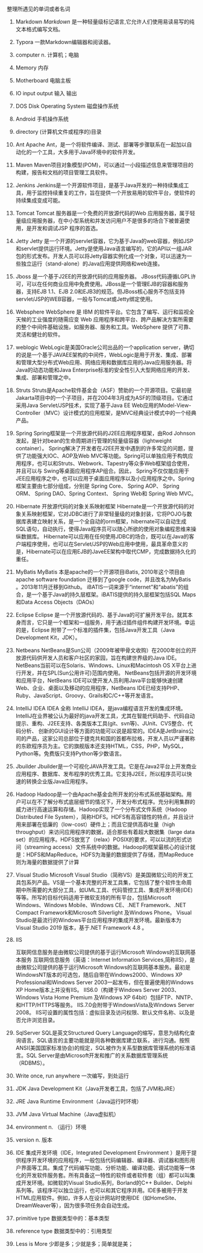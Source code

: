 整理所遇见的单词或者名词

1. Markdown
   *Markdown* 是一种轻量级标记语言,它允许人们使用易读易写的纯文本格式编写文档。

2. Typora
   一款Markdown编辑器和阅读器。

3. computer
   n. 计算机；电脑

4. Memory
   内存

5. Motherboard
   电脑主板

6. IO
   input output 输入 输出

7. DOS
   Disk Operating System 磁盘操作系统

8. Android
   手机操作系统

9. directory
   (计算机文件或程序的)目录

10. Ant
    Apache Ant，是一个将软件编译、测试、部署等步骤联系在一起加以自动化的一个工具，大多用于Java环境中的软件开发。

11. Maven
    Maven项目对象模型(POM)，可以通过一小段描述信息来管理项目的构建，报告和文档的项目管理工具软件。

12. Jenkins
    Jenkins是一个开源软件项目，是基于Java开发的一种持续集成工具，用于监控持续重复的工作，旨在提供一个开放易用的软件平台，使软件的持续集成变成可能。

13. Tomcat
    Tomcat 服务器是一个免费的开放源代码的Web 应用服务器，属于轻量级应用服务器，在中小型系统和并发访问用户不是很多的场合下被普遍使用，是开发和调试JSP 程序的首选。

14. Jetty
    Jetty 是一个开源的servlet容器，它为基于Java的web容器，例如JSP和servlet提供运行环境。Jetty是使用Java语言编写的，它的API以一组JAR包的形式发布。开发人员可以将Jetty容器实例化成一个对象，可以迅速为一些独立运行（stand-alone）的Java应用提供网络和web连接。

15. Jboss
    是一个基于J2EE的开放源代码的应用服务器。 JBoss代码遵循LGPL许可，可以在任何商业应用中免费使用。JBoss是一个管理EJB的容器和服务器，支持EJB 1.1、EJB 2.0和EJB3的规范。但JBoss核心服务不包括支持servlet/JSP的WEB容器，一般与Tomcat或Jetty绑定使用。

16. Websphere
    WebSphere 是 IBM 的软件平台。它包含了编写、运行和监视全天候的工业强度的随需应变 Web 应用程序和跨平台、跨产品解决方案所需要的整个中间件基础设施，如服务器、服务和工具。WebSphere 提供了可靠、灵活和健壮的软件。

17. weblogic
    WebLogic是美国Oracle公司出品的一个application server，确切的说是一个基于JAVAEE架构的中间件，WebLogic是用于开发、集成、部署和管理大型分布式Web应用、网络应用和数据库应用的Java应用服务器。将Java的动态功能和Java Enterprise标准的安全性引入大型网络应用的开发、集成、部署和管理之中。

18. Struts
    Struts是Apache软件基金会（ASF）赞助的一个开源项目。它最初是Jakarta项目中的一个子项目，并在2004年3月成为ASF的顶级项目。它通过采用Java Servlet/JSP技术，实现了基于Java EE Web应用的Model-View-Controller（MVC）设计模式的应用框架，是MVC经典设计模式中的一个经典产品。

19. Spring
    Spring框架是一个开放源代码的J2EE应用程序框架，由Rod Johnson发起，是针对bean的生命周期进行管理的轻量级容器（lightweight container）。 Spring解决了开发者在J2EE开发中遇到的许多常见的问题，提供了功能强大IOC、AOP及Web MVC等功能。Spring可以单独应用于构筑应用程序，也可以和Struts、Webwork、Tapestry等众多Web框架组合使用，并且可以与 Swing等桌面应用程序AP组合。因此， Spring不仅仅能应用于JEE应用程序之中，也可以应用于桌面应用程序以及小应用程序之中。Spring框架主要由七部分组成，分别是 Spring Core、 Spring AOP、 Spring ORM、 Spring DAO、Spring Context、 Spring Web和 Spring Web MVC。

20. Hibernate
    开放源代码的对象关系映射框架
    Hibernate是一个开放源代码的对象关系映射框架，它对JDBC进行了非常轻量级的对象封装，它将POJO与数据库表建立映射关系，是一个全自动的orm框架，hibernate可以自动生成SQL语句，自动执行，使得Java程序员可以随心所欲的使用对象编程思维来操纵数据库。 Hibernate可以应用在任何使用JDBC的场合，既可以在Java的客户端程序使用，也可以在Servlet/JSP的Web应用中使用，最具革命意义的是，Hibernate可以在应用EJB的JaveEE架构中取代CMP，完成数据持久化的重任。

21. MyBatis
    MyBatis 本是apache的一个开源项目iBatis, 2010年这个项目由apache software foundation 迁移到了google code，并且改名为MyBatis 。2013年11月迁移到Github。
    iBATIS一词来源于“internet”和“abatis”的组合，是一个基于Java的持久层框架。iBATIS提供的持久层框架包括SQL Maps和Data Access Objects（DAOs）

22. Eclipse
    Eclipse 是一个开放源代码的、基于Java的可扩展开发平台。就其本身而言，它只是一个框架和一组服务，用于通过插件组件构建开发环境。幸运的是，Eclipse 附带了一个标准的插件集，包括Java开发工具（Java Development Kit，JDK）。

23. Netbeans
    NetBeans是Sun公司（2009年被甲骨文收购）在2000年创立的开放源代码供开发人员和客户社区的家园，旨在构建世界级的Java IDE。NetBeans当前可以在Solaris、Windows、Linux和Macintosh OS X平台上进行开发，并在SPL(Sun公用许可)范围内使用。
    NetBeans包括开源的开发环境和应用平台，NetBeans IDE可以使开发人员利用Java平台能够快速创建Web、企业、桌面以及移动的应用程序，NetBeans IDE已经支持PHP、Ruby、JavaScript、Groovy、Grails和C/C++等开发语言。

24. IntelliJ IDEA
    IDEA 全称 IntelliJ IDEA，是java编程语言开发的集成环境。IntelliJ在业界被公认为最好的java开发工具，尤其在智能代码助手、代码自动提示、重构、J2EE支持、各类版本工具(git、svn等)、JUnit、CVS整合、代码分析、 创新的GUI设计等方面的功能可以说是超常的。IDEA是JetBrains公司的产品，这家公司总部位于捷克共和国的首都布拉格，开发人员以严谨著称的东欧程序员为主。它的旗舰版本还支持HTML，CSS，PHP，MySQL，Python等。免费版只支持Python等少数语言。

25. Jbuilder
    Jbuilder是一个可视化JAVA开发工具。它是在Java2平台上开发商业应用程序、数据库、发布程序的优秀工具。它支持J2EE，所以程序员可以快速的转换企业版Java应用程序。

26. Hadoop
    Hadoop是一个由Apache基金会所开发的分布式系统基础架构。用户可以在不了解分布式底层细节的情况下，开发分布式程序。充分利用集群的威力进行高速运算和存储。Hadoop实现了一个分布式文件系统（Hadoop Distributed File System），简称HDFS。HDFS有高容错性的特点，并且设计用来部署在低廉的（low-cost）硬件上；而且它提供高吞吐量（high throughput）来访问应用程序的数据，适合那些有着超大数据集（large data set）的应用程序。HDFS放宽了（relax）POSIX的要求，可以以流的形式访问（streaming access）文件系统中的数据。Hadoop的框架最核心的设计就是：HDFS和MapReduce。HDFS为海量的数据提供了存储，而MapReduce则为海量的数据提供了计算

27. Visual Studio
    Microsoft Visual Studio（简称VS）是美国微软公司的开发工具包系列产品。VS是一个基本完整的开发工具集，它包括了整个软件生命周期中所需要的大部分工具，如UML工具、代码管控工具、集成开发环境(IDE)等等。所写的目标代码适用于微软支持的所有平台，包括Microsoft Windows、Windows Mobile、Windows CE、.NET Framework、.NET Compact Framework和Microsoft Silverlight 及Windows Phone。
    Visual Studio是最流行的Windows平台应用程序的集成开发环境。最新版本为 Visual Studio 2019 版本，基于.NET Framework 4.8 。

28. IIS

    互联网信息服务是由微软公司提供的基于运行Microsoft Windows的互联网基本服务
    互联网信息服务（英语：Internet Information Services,简称IIS），是由微软公司提供的基于运行Microsoft Windows的互联网基本服务。最初是WindowsNT版本的可选包，随后自带在Windows2000、Windows XP Professional和Windows Server 2003一起发布，但在普遍使用的Windows XP Home版本上并没有IIS。
    IIS6.0（构建于Windows Server 2003、Windows Vista Home Premium 及Windows XP 64bit）包括FTP、NNTP、和HTTP/HTTPS等服务。
    IIS.7.0会附带于WindowsVista及Windows Server 2008。
    IIS可设置的属性包括：虚拟目录及访问权限、默认文件名称、以及是否允许浏览目录。

29. SqlServer
    SQL是英文Structured Query Language的缩写，意思为结构化查询语言。SQL语言的主要功能就是同各种数据库建立联系，进行沟通。按照ANSI(美国国家标准协会)的规定，SQL被作为关系型数据库管理系统的标准语言。SQL Server是由Microsoft开发和推广的关系数据库管理系统（RDBMS）。

30. Write once, run anywhere
    一次编写，到处运行

31. JDK
    Java Development Kit（Java开发者工具，包括了JVM和JRE）

32. JRE
    Java Runtime Environment（Java运行时环境）

33. JVM
    Java Virtual Machine（Java虚拟机）

34. environment
    n. （运行）环境

35. version
    n. 版本

36. IDE
    集成开发环境（IDE，Integrated Development Environment ）是用于提供程序开发环境的应用程序，一般包括代码编辑器、编译器、调试器和图形用户界面等工具。集成了代码编写功能、分析功能、编译功能、调试功能等一体化的开发软件服务套。所有具备这一特性的软件或者软件套（组）都可以叫集成开发环境。如微软的Visual Studio系列，Borland的C++ Builder、Delphi系列等。该程序可以独立运行，也可以和其它程序并用。IDE多被用于开发HTML应用软件。例如，许多人在设计网站时使用IDE（如HomeSite、DreamWeaver等），因为很多项任务会自动生成。

37. primitive type
    数据类型中的：基本类型

38. reference type
    数据类型中的：引用类型

39. Less is More
    少即是多；少就是多；简单就是美；

    

